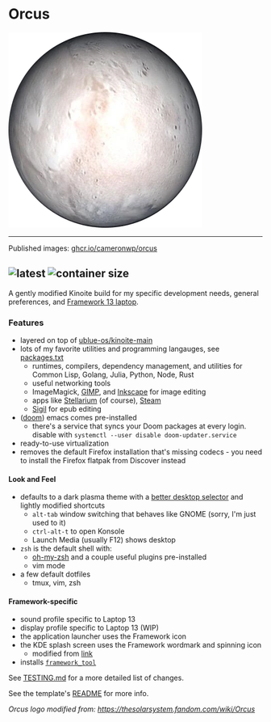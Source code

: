 # Orcus

![Orcus](system_files/usr/share/pixmaps/orcus.png)

---

Published images: [ghcr.io/cameronwp/orcus](https://github.com/cameronwp/Orcus/pkgs/container/orcus)

![latest](https://ghcr-badge.egpl.dev/cameronwp/orcus/tags?color=%2344cc11&ignore=sha256*&n=1&label=latest&trim=)&nbsp;![container size](https://ghcr-badge.egpl.dev/cameronwp/orcus/size?color=%2344cc11&tag=latest&label=image+size&trim=)
---

A gently modified Kinoite build for my specific development needs, general preferences, and [Framework 13 laptop](https://frame.work/laptop13).

### Features

* layered on top of [ublue-os/kinoite-main](https://github.com/ublue-os/main/pkgs/container/kinoite-main)
* lots of my favorite utilities and programming langauges, see [packages.txt](build_files/packages.txt)
  - runtimes, compilers, dependency management, and utilities for Common Lisp, Golang, Julia, Python, Node, Rust
  - useful networking tools
  - ImageMagick, [GIMP](https://www.gimp.org), and [Inkscape](https://inkscape.org/) for image editing
  - apps like [Stellarium](https://stellarium.org/) (of course), [Steam](https://store.steampowered.com/)
  - [Sigil](https://sigil-ebook.com/) for epub editing
* ([doom](https://github.com/doomemacs/doomemacs)) emacs comes pre-installed
    - there's a service that syncs your Doom packages at every login. disable with `systemctl --user disable doom-updater.service`
* ready-to-use virtualization
* removes the default Firefox installation that's missing codecs - you need to install the Firefox flatpak from Discover instead

#### Look and Feel

* defaults to a dark plasma theme with a [better desktop selector](https://store.kde.org/p/2200890) and lightly modified shortcuts
  - `alt-tab` window switching that behaves like GNOME (sorry, I'm just used to it)
  - `ctrl-alt-t` to open Konsole
  - Launch Media (usually F12) shows desktop
* `zsh` is the default shell with:
  - [oh-my-zsh](https://github.com/ohmyzsh/ohmyzsh) and a couple useful plugins pre-installed
  - vim mode
* a few default dotfiles
  - tmux, vim, zsh

#### Framework-specific

* sound profile specific to Laptop 13
* display profile specific to Laptop 13 (WIP)
* the application launcher uses the Framework icon
* the KDE splash screen uses the Framework wordmark and spinning icon
  - modified from [link](https://github.com/dblanque/framework-kde-splash)
* installs [`framework_tool`](https://github.com/FrameworkComputer/framework-system?tab=readme-ov-file#installation)

See [TESTING.md](TESTING.md) for a more detailed list of changes.

See the template's [README](docs/README.md) for more info.

*Orcus logo modified from: https://thesolarsystem.fandom.com/wiki/Orcus*
